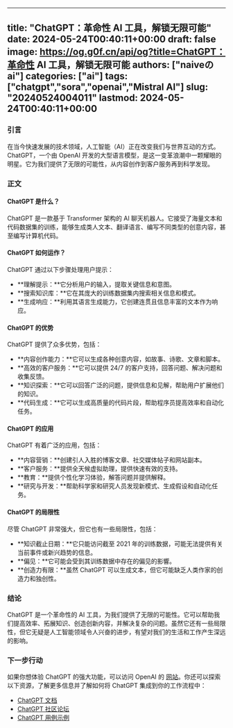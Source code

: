 
---
title: "ChatGPT：革命性 AI 工具，解锁无限可能"
date: 2024-05-24T00:40:11+00:00
draft: false
image: https://og.g0f.cn/api/og?title=ChatGPT：革命性 AI 工具，解锁无限可能
authors: ["naiveのai"]
categories: ["ai"]
tags: ["chatgpt","sora","openai","Mistral AI"]
slug: "20240524004011"
lastmod: 2024-05-24T00:40:11+00:00
---
### 引言

在当今快速发展的技术领域，人工智能（AI）正在改变我们与世界互动的方式。ChatGPT，一个由 OpenAI 开发的大型语言模型，是这一变革浪潮中一颗耀眼的明星。它为我们提供了无限的可能性，从内容创作到客户服务再到科学发现。

### 正文

#### ChatGPT 是什么？

ChatGPT 是一款基于 Transformer 架构的 AI 聊天机器人。它接受了海量文本和代码数据集的训练，能够生成类人文本、翻译语言、编写不同类型的创意内容，甚至编写计算机代码。

#### ChatGPT 如何运作？

ChatGPT 通过以下步骤处理用户提示：

- **理解提示：**它分析用户的输入，提取关键信息和意图。
- **搜索知识库：**它在其庞大的训练数据集内搜索相关信息和模式。
- **生成响应：**利用其语言生成能力，它创建连贯且信息丰富的文本作为响应。

#### ChatGPT 的优势

ChatGPT 提供了众多优势，包括：

- **内容创作能力：**它可以生成各种创意内容，如故事、诗歌、文章和脚本。
- **高效的客户服务：**它可以提供 24/7 的客户支持，回答问题、解决问题和收集反馈。
- **知识探索：**它可以回答广泛的问题，提供信息和见解，帮助用户扩展他们的知识。
- **代码生成：**它可以生成高质量的代码片段，帮助程序员提高效率和自动化任务。

#### ChatGPT 的应用

ChatGPT 有着广泛的应用，包括：

- **内容营销：**创建引人入胜的博客文章、社交媒体帖子和网站副本。
- **客户服务：**提供全天候虚拟助理，提供快速有效的支持。
- **教育：**提供个性化学习体验，解答问题并提供解释。
- **研究与开发：**帮助科学家和研究人员发现新模式、生成假设和自动化任务。

#### ChatGPT 的局限性

尽管 ChatGPT 非常强大，但它也有一些局限性，包括：

- **知识截止日期：**它只能访问截至 2021 年的训练数据，可能无法提供有关当前事件或新兴趋势的信息。
- **偏见：**它可能会受到其训练数据中存在的偏见的影響。
- **创造力有限：**虽然 ChatGPT 可以生成文本，但它可能缺乏人类作家的创造力和独创性。

### 结论

ChatGPT 是一个革命性的 AI 工具，为我们提供了无限的可能性。它可以帮助我们提高效率、拓展知识、创造创新内容，并解决复杂的问题。虽然它还有一些局限性，但它无疑是人工智能领域令人兴奋的进步，有望对我们的生活和工作产生深远的影响。

### 下一步行动

如果你想体验 ChatGPT 的强大功能，可以访问 OpenAI 的 [网站](https://openai.com/blog/chatgpt/)。你还可以探索以下资源，了解更多信息并了解如何将 ChatGPT 集成到你的工作流程中：

- [ChatGPT 文档](https://beta.openai.com/docs/chatgpt)
- [ChatGPT 社区论坛](https://community.openai.com/c/chatgpt)
- [ChatGPT 用例示例](https://openai.com/blog/chatgpt-examples/)